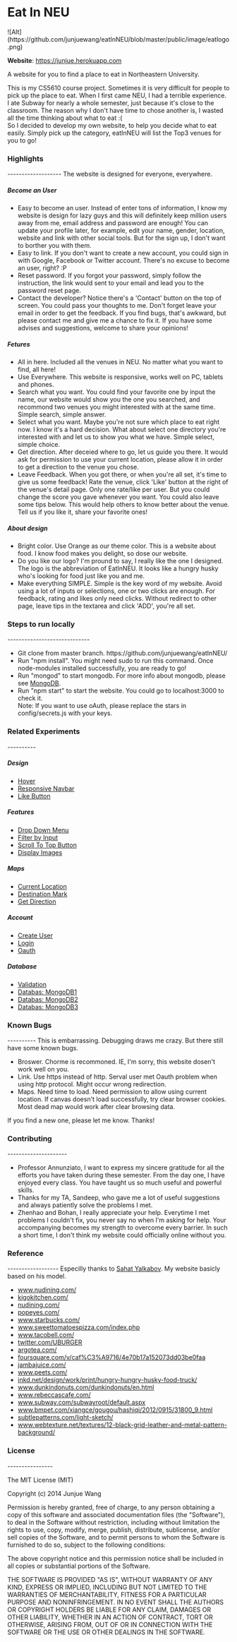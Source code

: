 <h1>Eat In NEU</h1>
 ![Alt](https://github.com/junjuewang/eatInNEU/blob/master/public/image/eatlogo.png)


**Website**: https://junjue.herokuapp.com 

  A website for you to find a place to eat in Northeastern University.

  This is my CS5610 course project. Sometimes it is very difficult for people to pick up the place to eat. When I first came NEU, I had a terrible experience. I ate Subway for nearly a whole semester, just because it's close to the classroom. The reason why I don't have time to chose another is, I wasted all the time thinking about what to eat :( <br />
  So I decided to develop my own website, to help you decide what to eat easily. Simply pick up the category, eatInNEU will list the Top3 venues for you to go!

  <h3>Highlights</h3>
  -------------------
  The website is designed for everyone, everywhere.
  <h5>Become an User</h5>
  <ul>
   <li>Easy to become an user. Instead of enter tons of information, I know my website is design for lazy guys and this will definitely keep million users away from me, email address and password are enough! You can update your profile later, for example, edit your name, gender, location, website and link with other social tools. But for the sign up, I don't want to borther you with them.</li>
   <li>Easy to link. If you don't want to create a new account, you could sign in with Google, Facebook or Twitter account. There's no excuse to become an user, right? :P </li>
   <li>Reset password. If you forgot your password, simply follow the instruction, the link would sent to your email and lead you to the password reset page.</li>
   <li>Contact the developer? Notice there's a 'Contact' button on the top of screen. You could pass your thoughts to me. Don't forget leave your email in order to get the feedback. If you find bugs, that's awkward, but please contact me and give me a chance to fix it. If you have some advises and suggestions, welcome to share your opinions!</li>
  </ul>
  <h5>Fetures</h5>
  <ul>
   <li>All in here. Included all the venues in NEU. No matter what you want to find, all here!</li>
   <li>Use Everywhere. This website is responsive, works well on PC, tablets and phones.</li>
   <li>Search what you want. You could find your favorite one by input the name, our website would show you the one you searched, and recommond two venues you might interested with at the same time. Simple search, simple answer. </li>
   <li>Select what you want. Maybe you're not sure which place to eat right now. I know it's a hard decision. What about select one directory you're interested with and let us to show you what we have. Simple select, simple choice. </li>
   <li>Get direction. After deceied where to go, let us guide you there. It would ask for permission to use your current location, please allow it in order to get a direction to the venue you chose.</li>
   <li>Leave Feedback. When you got there, or when you're all set, it's time to give us some feedback! Rate the venue, click 'Like' button at the right of the venue's detail page. Only one rate/like per user. But you could change the score you gave whenever you want. You could also leave some tips below. This would help others to know better about the venue. Tell us if you like it, share your favorite ones!</li>
  </ul>
  <h5>About design</h5>
  <ul>
   <li>Bright color. Use Orange as our theme color. This is a website about food. I know food makes you delight, so dose our website.</li>
   <li>Do you like our logo? I'm pround to say, I really like the one I designed. The logo is the abbreviation of EatInNEU. It looks like a hungry husky who's looking for food just like you and me.</li>
   <li>Make everything SIMPLE. Simple is the key word of my website. Avoid using a lot of inputs or selections, one or two clicks are enough. For feedback, rating and likes only need clicks. Without redirect to other page, leave tips in the textarea and click 'ADD', you're all set.</li>
  </ul>
  
  <h3>Steps to run locally</h3>
  -----------------------------
  <ul>
   <li>Git clone from master branch. https://github.com/junjuewang/eatInNEU/</li>
   <li>Run "npm install". You might need sudo to run this command. Once node-modules installed successfully, you are ready to go!</li>
   <li>Run "mongod" to start mongodb. For more info about mongodb, please see <a href='http://www.mongodb.org/'>MongoDB</a>.</li>
   <li>Run "npm start" to start the website. You could go to localhost:3000 to check it.</li>
   Note: If you want to use oAuth, please replace the stars in config/secrets.js with your keys.
  </ul>

  <h3>Related Experiments</h3>
  ----------
  <h5>Design</h5>
  <ul>
   <li><a href="http://net4.ccs.neu.edu/home/junjue/experiments/02_css/001_hover.html">Hover</a></li>
   <li><a href="http://net4.ccs.neu.edu/home/junjue/experiments/02_css/002_responsiveNav.html">Responsive Navbar</a></li>
   <li><a href="http://net4.ccs.neu.edu/home/junjue/experiments/06_js/003_likeButton.html">Like Button</a></li>
  </ul>
  
  <h5>Features</h5>
  <ul>
   <li><a href="http://net4.ccs.neu.edu/home/junjue/experiments/07_functional/004_cascadingDropdown.html">Drop Down Menu</a></li>
   <li><a href="http://net4.ccs.neu.edu/home/junjue/experiments/07_functional/003_datafilter.html">Filter by Input</a></li>
   <li><a href="http://net4.ccs.neu.edu/home/junjue/experiments/07_functional/002_scrollTop.html">Scroll To Top Button</a></li>
   <li><a href="http://net4.ccs.neu.edu/home/junjue/experiments/06_js/002_imgChanging.html">Display Images</a></li>
  </ul>
  
  <h5>Maps</h5>
  <ul>
   <li><a href="http://net4.ccs.neu.edu/home/junjue/experiments/03_angular/003_geoLocationAPI.html">Current Location</a></li>
   <li><a href="http://net4.ccs.neu.edu/home/junjue/experiments/03_angular/004_mapAlpha.html">Destination Mark</a></li>
   <li><a href="http://net4.ccs.neu.edu/home/junjue/experiments/03_angular/005_directionAlpha.html">Get Direction</a></li>
  </ul>
  
  <h5>Account</h5>
  <ul>
   <li><a href="http://net4.ccs.neu.edu/home/junjue/experiments/03_angular/001_registerPage.html">Create User</a></li>
   <li><a href="http://net4.ccs.neu.edu/home/junjue/experiments/04_jquery/004_login.html">Login</a></li>
   <li><a href="http://net4.ccs.neu.edu/home/junjue/experiments/10_oauth/login.html">Oauth</a></li>
  </ul>
  
  <h5>Database</h5>
  <ul>
   <li><a href="http://net4.ccs.neu.edu/home/junjue/experiments/06_js/001_formValidation.html">Validation</a></li>
   <li><a href="http://net4.ccs.neu.edu/home/junjue/experiments/08_db/001_mongodb.html">Databas: MongoDB1</a></li>
   <li><a href="http://net4.ccs.neu.edu/home/junjue/experiments/08_db/002_structure.html">Databas: MongoDB2</a></li>
   <li><a href="http://net4.ccs.neu.edu/home/junjue/experiments/08_db/003_vennus.html">Databas: MongoDB3</a></li>
  </ul>
 
  <h3>Known Bugs</h3>
  ----------
  This is embarrassing. Debugging draws me crazy. But there still have some known bugs.
  <ul>
   <li>Broswer. Chorme is recommoned.  IE, I'm sorry, this website dosen't work well on you.</li>
   <li>Link. Use https instead of http. Serval user met Oauth problem when using http protocol. Might occur wrong redirection. </li>
   <li>Maps. Need time to load. Need permission to allow using current location. If canvas doesn't load successfully, try clear browser cookies. Most dead map would work after clear browsing data. </li>
  </ul>
  If you find a new one, please let me know. Thanks!

  <h3>Contributing</h3>
  ---------------------
  <ul>
   <li>Professor Annunziato, I want to express my sincere gratitude for all the efforts you have taken during these semester. From the day one, I have enjoyed every class. You have taught us so much useful and powerful skills.</li>
   <li>Thanks for my TA, Sandeep, who gave me a lot of useful suggestions and always patiently solve the problems I met.</li>
   <li>Zhenhao and Bohan, I really appreciate your help. Everytime I met problems I couldn't fix, you never say no when I'm asking for help. Your accompanying becomes my strength to overcome every barrier. In such a short time, I don't think my website could officially online without you.</li>
  </ul>
  
  <h3>Reference</h3>
  ------------------
  Especilly thanks to <a href="https://github.com/sahat/hackathon-starter">Sahat Yalkabov</a>. My website basicly based on his model.
  <ul>
   <li><a href="http://www.nudining.com/">www.nudining.com/</a></li>
   <li><a href="http://kigokitchen.com/">kigokitchen.com/</a></li>
   <li><a href="http://nudining.com/">nudining.com/</a></li>
   <li><a href="http://popeyes.com/">popeyes.com/</a></li>
   <li><a href="http://www.starbucks.com/">www.starbucks.com/</a></li>
   <li><a href="http://www.sweettomatoespizza.com/index.php">www.sweettomatoespizza.com/index.php</a></li>
   <li><a href="http://www.tacobell.com/">www.tacobell.com/</a></li>
   <li><a href="https://twitter.com/UBURGER">twitter.com/UBURGER</a></li>
   <li><a href="http://argotea.com/">argotea.com/</a></li>
   <li><a href="https://foursquare.com/v/caf%C3%A9716/4e70b17a152073dd03be0faa">foursquare.com/v/caf%C3%A9716/4e70b17a152073dd03be0faa</a></li>
   <li><a href="http://jambajuice.com/">jambajuice.com/</a></li>
   <li><a href="http://www.peets.com/">www.peets.com/</a></li>
   <li><a href="http://inkd.net/design/work/print/hungry-hungry-husky-food-truck/">inkd.net/design/work/print/hungry-hungry-husky-food-truck/</a></li>
   <li><a href="https://www.dunkindonuts.com/dunkindonuts/en.html">www.dunkindonuts.com/dunkindonuts/en.html</a></li>
   <li><a href="http://www.rebeccascafe.com/">www.rebeccascafe.com/</a></li>
   <li><a href="http://www.subway.com/subwayroot/default.aspx">www.subway.com/subwayroot/default.aspx</a></li>
   <li><a href="http://www.bmpet.com/xiangce/gougou/hashiqi/2012/0915/31800_9.html">www.bmpet.com/xiangce/gougou/hashiqi/2012/0915/31800_9.html</a></li>
   <li><a href="http://subtlepatterns.com/light-sketch/">subtlepatterns.com/light-sketch/</a></li>
   <li><a href="http://www.webtexture.net/textures/12-black-grid-leather-and-metal-pattern-background/">www.webtexture.net/textures/12-black-grid-leather-and-metal-pattern-background/</a></li>
  </ul>

  <h3>License</h3>
  ----------------

  The MIT License (MIT)

  Copyright (c) 2014 Junjue Wang 

  Permission is hereby granted, free of charge, to any person obtaining a copy of this software and associated documentation files (the "Software"), to deal in the Software without restriction, including without limitation the rights to use, copy, modify, merge, publish, distribute, sublicense, and/or sell copies of the Software, and to permit persons to whom the Software is furnished to do so, subject to the following conditions:

  The above copyright notice and this permission notice shall be included in all copies or substantial portions of the Software.

  THE SOFTWARE IS PROVIDED "AS IS", WITHOUT WARRANTY OF ANY KIND, EXPRESS OR IMPLIED, INCLUDING BUT NOT LIMITED TO THE WARRANTIES OF MERCHANTABILITY, FITNESS FOR A PARTICULAR PURPOSE AND NONINFRINGEMENT. IN NO EVENT SHALL THE AUTHORS OR COPYRIGHT HOLDERS BE LIABLE FOR ANY CLAIM, DAMAGES OR OTHER LIABILITY, WHETHER IN AN ACTION OF CONTRACT, TORT OR OTHERWISE, ARISING FROM, OUT OF OR IN CONNECTION WITH THE SOFTWARE OR THE USE OR OTHER DEALINGS IN THE SOFTWARE.

